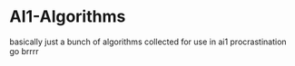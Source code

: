 # AI1-Algorithms

basically just a bunch of algorithms collected for use in ai1
procrastination go brrrr
